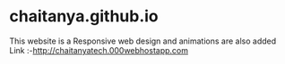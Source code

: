 # chaitanya.github.io

This website is a Responsive web design and animations are also added 
Link :-http://chaitanyatech.000webhostapp.com 

